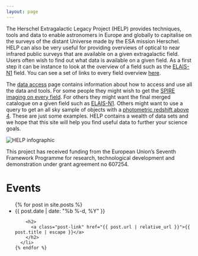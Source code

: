 ```yaml
---
layout: page
---
```


The Herschel Extragalactic Legacy Project (HELP) provides techniques, tools and data to enable astronomers in Europe and globally to capitalise on the surveys of the distant Universe made by the ESA mission Herschel. HELP can also be very useful for providing overviews of optical to near infrared public surveys that are available on a given extragalactic field. Users often wish to find out what data is available on a given field. As a first step it can be instance to look at the overview of a field such as the [ELAIS-N1](http://hedam.lam.fr/HELP/dataproducts/dmu31/dmu31_Field_overviews/ELAIS-N1.html) field. You can see a set of links to every field overview [here](http://hedam.lam.fr/HELP/dataproducts/dmu31/dmu31_Field_overviews/).

The [data access](http://herschel.sussex.ac.uk/data_access/) page contains information about how to access and use all the data and tools. For some people they might wish to get the [SPIRE imaging on every field](http://hedam.lam.fr/HELP/dataproducts/dmu19/dmu19_HELP-SPIRE-maps/data/). For others they might want the final merged catalogue on a given field such as [ELAIS-N1](http://hedam.lam.fr/HELP/dataproducts/dmu32/dmu32_ELAIS-N1/data/). Others might want to use a query to get an all sky sample of objects with a [photometric redshift above 4](https://herschel-vos.phys.sussex.ac.uk/__system__/adql/query/form?__nevow_form__=genForm&query=SELECT%20TOP%2010%20*%20from%20help_a_list.main%20WHERE%20redshift%20%3E%204&_TIMEOUT=5&_FORMAT=HTML&submit=Go). These are just some examples. HELP contains a wealth of data sets and we hope that this site will help you find useful data to further your science goals.

![HELP infographic]({{site-url}}/assets/images/HELP_infographic.jpg?w=100)

This project has received funding from the European Union’s Seventh Framework
Programme for research, technological development and demonstration under grant
agreement no 607254.



<div class="home">

  <h1 class="page-heading">Events</h1>

  <ul class="post-list">
    {% for post in site.posts %}
      <li>
        <span class="post-meta">{{ post.date | date: "%b %-d, %Y" }}</span>

        <h2>
          <a class="post-link" href="{{ post.url | relative_url }}">{{ post.title | escape }}</a>
        </h2>
      </li>
    {% endfor %}
  </ul>


</div>

